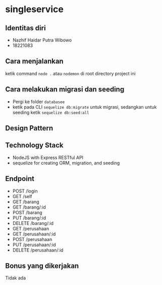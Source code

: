 # singleservice

## Identitas diri
- Nazhif Haidar Putra Wibowo
- 18221083

## Cara menjalankan
ketik command ```node .``` atau ```nodemon``` di root directory project ini

## Cara melakukan migrasi dan seeding
- Pergi ke folder ```databasee```
- ketik pada CLI ```sequelize db:migrate``` untuk migrasi, sedangkan untuk seeding ketik ```sequelize db:seed:all```

## Design Pattern

## Technology Stack
- NodeJS with Express RESTful API
- sequelize for creating ORM, migration, and seeding

## Endpoint
- POST /login
- GET /self
- GET /barang
- GET /barang/:id
- POST /barang
- PUT /barang/:id
- DELETE /barang/:id
- GET /perusahaan
- GET /perusahaan/:id
- POST /perusahaan
- PUT /perusahaan/:id
- DELETE /perusahaan/:id

## Bonus yang dikerjakan
Tidak ada
